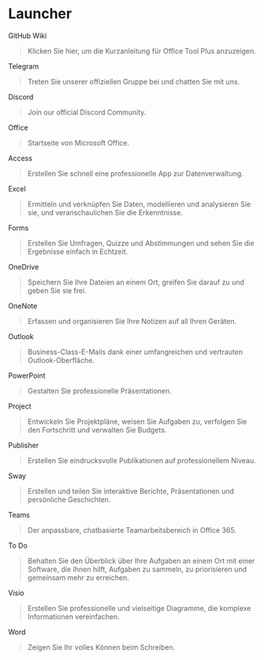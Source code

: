 # Launcher

GitHub Wiki
> Klicken Sie hier, um die Kurzanleitung für Office Tool Plus anzuzeigen.

Telegram
> Treten Sie unserer offiziellen Gruppe bei und chatten Sie mit uns.

Discord
> Join our official Discord Community.

Office
> Startseite von Microsoft Office.

Access
> Erstellen Sie schnell eine professionelle App zur Datenverwaltung.

Excel
> Ermitteln und verknüpfen Sie Daten, modellieren und analysieren Sie sie, und veranschaulichen Sie die Erkenntnisse.

Forms
> Erstellen Sie Umfragen, Quizze und Abstimmungen und sehen Sie die Ergebnisse einfach in Echtzeit.

OneDrive
> Speichern Sie Ihre Dateien an einem Ort, greifen Sie darauf zu und geben Sie sie frei.

OneNote
> Erfassen und organisieren Sie Ihre Notizen auf all Ihren Geräten.

Outlook
> Business-Class-E-Mails dank einer umfangreichen und vertrauten Outlook-Oberfläche.

PowerPoint
> Gestalten Sie professionelle Präsentationen.

Project
> Entwickeln Sie Projektpläne, weisen Sie Aufgaben zu, verfolgen Sie den Fortschritt und verwalten Sie Budgets.

Publisher
> Erstellen Sie eindrucksvolle Publikationen auf professionellem Niveau.

Sway
> Erstellen und teilen Sie interaktive Berichte, Präsentationen und persönliche Geschichten.

Teams
> Der anpassbare, chatbasierte Teamarbeitsbereich in Office 365.

To Do
> Behalten Sie den Überblick über Ihre Aufgaben an einem Ort mit einer Software, die Ihnen hilft, Aufgaben zu sammeln, zu priorisieren und gemeinsam mehr zu erreichen.

Visio
> Erstellen Sie professionelle und vielseitige Diagramme, die komplexe Informationen vereinfachen.

Word
> Zeigen Sie Ihr volles Können beim Schreiben.

<!-- © 2021 | German translation by Berny23 | v4.4 | https://steamcommunity.com/id/Berny23 | https://sourceforge.net/u/berny23 | https://github.com/Berny23 -->
